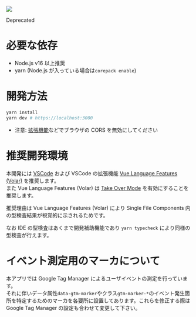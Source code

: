 ![](https://camo.githubusercontent.com/2f150fdb9a34699191ce7d2dd4c38d6dcbe7280c9ba7b559ecbad1a3135e6dda/68747470733a2f2f7777772e7477696e74652e6e65742f6f67702e6a7067)

Deprecated

# 必要な依存

- Node.js v16 以上推奨
- yarn (Node.js が入っている場合は`corepack enable`)

# 開発方法

```sh
yarn install
yarn dev # https://localhost:3000
```

- 注意: [拡張機能](https://chrome.google.com/webstore/detail/allow-cors-access-control/lhobafahddgcelffkeicbaginigeejlf)などでブラウザの CORS を無効にしてください

# 推奨開発環境

本開発には [VSCode](https://code.visualstudio.com/) および VSCode の拡張機能 [Vue Language Features (Volar)](https://marketplace.visualstudio.com/items?itemName=johnsoncodehk.volar) を推奨します。  
また Vue Language Features (Volar) は [Take Over Mode](https://github.com/johnsoncodehk/volar/discussions/471) を有効にすることを推奨します。

推奨理由は Vue Language Features (Volar) により Single File Components 内の型検査結果が視覚的に示されるためです。

なお IDE の型検査はあくまで開発補助機能であり `yarn typecheck` により同様の型検査が行えます。

# イベント測定用のマーカについて

本アプリでは Google Tag Manager によるユーザイベントの測定を行っています。  
それに伴いデータ属性`data-gtm-marker`やクラス`gtm-marker-*`のイベント発生箇所を特定するためのマーカを各要所に設置してあります。これらを修正する際は Google Tag Manager の設定も合わせて変更して下さい。
